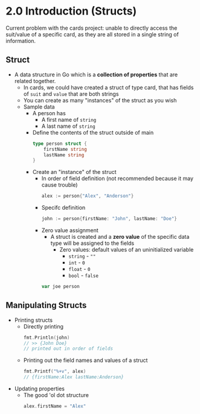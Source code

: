 # 2.0 Introduction (Structs)

Current problem with the cards project: unable to directly access the suit/value of a specific card, as they are all stored in a single string of information.

## Struct

* A data structure in Go which is a **collection of properties** that are related together.
    - In cards, we could have created a struct of type card, that has fields of `suit` and `value` that are both strings
    - You can create as many "instances" of the struct as you wish
    - Sample data
        * A person has
            - A first name of `string`
            - A last name of `string`
        * Define the contents of the struct outside of main
            ```go
            type person struct {
                firstName string
                lastName string
            }
            ```
        * Create an "instance" of the struct
            - In order of field definition (not recommended because it may cause trouble)
                ```go
                alex := person{"Alex", "Anderson"}
                ```
            - Specifc definition
                ```go
                john := person{firstName: "John", lastName: "Doe"}
                ```
            - Zero value assignment
                * A struct is created and a **zero value** of the specific data type will be assigned to the fields
                    - Zero values: default values of an uninitialized variable
                        * `string` - `""`
                        * `int` - `0`
                        * `float` - `0`
                        * `bool` - `false`
                ```go
                var joe person
                ```

## Manipulating Structs
* Printing structs
    - Directly printing
        ```go
        fmt.Println(john)
        // >> {John Doe}
        // printed out in order of fields
        ```
    - Printing out the field names and values of a struct
        ```go
        fmt.Printf("%+v", alex)
        // {firstName:Alex lastName:Anderson}
* Updating properties
    - The good 'ol dot structure
        ```go
        alex.firstName = "Alex"
        ```